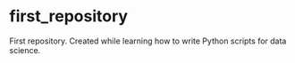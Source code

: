 # first_repository
First repository. Created while learning how to write Python scripts for data science.
